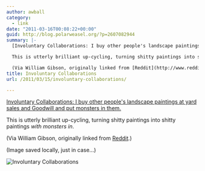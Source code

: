 ```yaml
---
author: awball
category:
  - link
date: "2011-03-16T00:08:22+00:00"
guid: http://blog.polarweasel.org/?p=2607082944
summary: |-
  [Involuntary Collaborations: I buy other people's landscape paintings at yard sales and Goodwill and put monsters in them.](http://imgur.com/Oujbl)

  This is utterly brilliant up-cycling, turning shitty paintings into shitty paintings _with monsters in_.

  (Via William Gibson, originally linked from [Reddit](http://www.reddit.com/r/pics/comments/g1a10/involuntary_collaborations_i_buy_other_peoples/).)
title: Involuntary Collaborations
url: /2011/03/15/involuntary-collaborations/

---
```

[Involuntary Collaborations: I buy other people's landscape paintings at yard sales and Goodwill and put monsters in them.](http://imgur.com/Oujbl)

This is utterly brilliant up-cycling, turning shitty paintings into shitty paintings _with monsters in_.

(Via William Gibson, originally linked from [Reddit](http://www.reddit.com/r/pics/comments/g1a10/involuntary_collaborations_i_buy_other_peoples/).)

(Image saved locally, just in case...)

![Involuntary Collaborations](/wp-content/uploads/2011/03/involuntary-collaborations.jpg)
